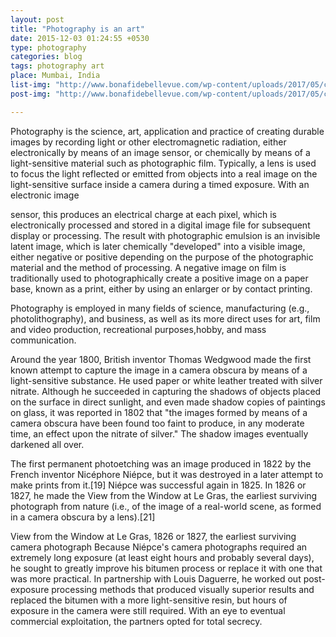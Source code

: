```yaml
---
layout: post
title: "Photography is an art"
date: 2015-12-03 01:24:55 +0530
type: photography
categories: blog
tags: photography art
place: Mumbai, India
list-img: "http://www.bonafidebellevue.com/wp-content/uploads/2017/05/camera-800x300.jpg"
post-img: "http://www.bonafidebellevue.com/wp-content/uploads/2017/05/camera-800x300.jpg"

---
```


Photography is the science, art, application and practice of creating durable images by recording light or other electromagnetic radiation, either electronically by means of an image sensor, or chemically by means of a light-sensitive material such as photographic film.
Typically, a lens is used to focus the light reflected or emitted from objects into a real image on the light-sensitive surface inside a camera during a timed exposure. With an electronic image
<!--more -->
sensor, this produces an electrical charge at each pixel, which is electronically processed and stored in a digital image file for subsequent display or processing. The result with photographic emulsion is an invisible latent image, which is later chemically "developed" into a visible image, either negative or positive depending on the purpose of the photographic material and the method of processing. A negative image on film is traditionally used to photographically create a positive image on a paper base, known as a print, either by using an enlarger or by contact printing.

Photography is employed in many fields of science, manufacturing (e.g., photolithography), and business, as well as its more direct uses for art, film and video production, recreational purposes,hobby, and mass communication.

Around the year 1800, British inventor Thomas Wedgwood made the first known attempt to capture the image in a camera obscura by means of a light-sensitive substance. He used paper or white leather treated with silver nitrate. Although he succeeded in capturing the shadows of objects placed on the surface in direct sunlight, and even made shadow copies of paintings on glass, it was reported in 1802 that "the images formed by means of a camera obscura have been found too faint to produce, in any moderate time, an effect upon the nitrate of silver." The shadow images eventually darkened all over.

The first permanent photoetching was an image produced in 1822 by the French inventor Nicéphore Niépce, but it was destroyed in a later attempt to make prints from it.[19] Niépce was successful again in 1825. In 1826 or 1827, he made the View from the Window at Le Gras, the earliest surviving photograph from nature (i.e., of the image of a real-world scene, as formed in a camera obscura by a lens).[21]


View from the Window at Le Gras, 1826 or 1827, the earliest surviving camera photograph
Because Niépce's camera photographs required an extremely long exposure (at least eight hours and probably several days), he sought to greatly improve his bitumen process or replace it with one that was more practical. In partnership with Louis Daguerre, he worked out post-exposure processing methods that produced visually superior results and replaced the bitumen with a more light-sensitive resin, but hours of exposure in the camera were still required. With an eye to eventual commercial exploitation, the partners opted for total secrecy.
